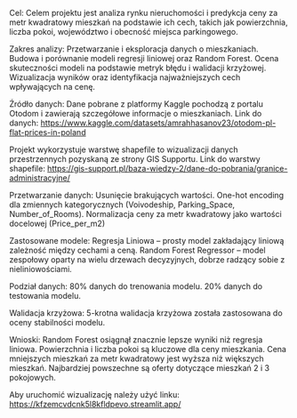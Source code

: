 Cel:
Celem projektu jest analiza rynku nieruchomości i predykcja ceny za metr kwadratowy mieszkań na podstawie ich cech, takich jak powierzchnia, liczba pokoi, województwo i obecność miejsca parkingowego.

Zakres analizy:
Przetwarzanie i eksploracja danych o mieszkaniach.
Budowa i porównanie modeli regresji liniowej oraz Random Forest.
Ocena skuteczności modeli na podstawie metryk błędu i walidacji krzyżowej.
Wizualizacja wyników oraz identyfikacja najważniejszych cech wpływających na cenę.

Źródło danych:
Dane pobrane z platformy Kaggle pochodzą z portalu Otodom i zawierają szczegółowe informacje o mieszkaniach.
Link do danych: https://www.kaggle.com/datasets/amrahhasanov23/otodom-pl-flat-prices-in-poland

Projekt wykorzystuje warstwę shapefile to wizualizacji danych przestrzennych pozyskaną ze strony GIS Supportu.
Link do warstwy shapefile: https://gis-support.pl/baza-wiedzy-2/dane-do-pobrania/granice-administracyjne/

Przetwarzanie danych:
Usunięcie brakujących wartości.
One-hot encoding dla zmiennych kategorycznych (Voivodeship, Parking_Space, Number_of_Rooms).
Normalizacja ceny za metr kwadratowy jako wartości docelowej (Price_per_m2)

Zastosowane modele:
Regresja Liniowa – prosty model zakładający liniową zależność między cechami a ceną.
Random Forest Regressor – model zespołowy oparty na wielu drzewach decyzyjnych, dobrze radzący sobie z nieliniowościami.

Podział danych:
80% danych do trenowania modelu.
20% danych do testowania modelu.

Walidacja krzyżowa:
5-krotna walidacja krzyżowa została zastosowana do oceny stabilności modelu.

Wnioski:
Random Forest osiągnął znacznie lepsze wyniki niż regresja liniowa.
Powierzchnia i liczba pokoi są kluczowe dla ceny mieszkania.
Cena mniejszych mieszkań za metr kwadratowy jest wyższa niż większych mieszkań.
Najbardziej powszechne są oferty dotyczące mieszkań 2 i 3 pokojowych.

Aby uruchomić wizualizację należy użyć linku:
https://kfzemcvdcnk5l8kfldpevo.streamlit.app/
